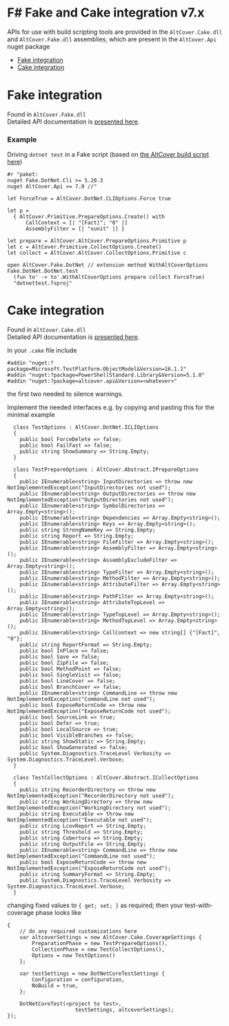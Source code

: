 # F# Fake and Cake integration v7.x

APIs for use with build scripting tools are provided in the `AltCover.Cake.dll` and `AltCover.Fake.dll` assemblies, which are present in the `AltCover.Api` nuget package

* [Fake integration](#fake-integration)
* [Cake integration](#cake-integration)

# Fake integration 
Found in `AltCover.Fake.dll`  
Detailed API documentation is [presented here](AltCover.Fake/Fake-fsapidoc).

### Example
Driving `dotnet test` in a Fake script (based on [the AltCover build script here](https://github.com/SteveGilham/altcover/blob/master/Build/targets.fsx#L3425-L3454))
```
#r "paket:
nuget Fake.DotNet.Cli >= 5.20.3
nuget AltCover.Api >= 7.0 //"

let ForceTrue = AltCover.DotNet.CLIOptions.Force true 

let p =
  { AltCover.Primitive.PrepareOptions.Create() with
      CallContext = [| "[Fact]"; "0" |]
      AssemblyFilter = [| "xunit" |] }

let prepare = AltCover.AltCover.PrepareOptions.Primitive p
let c = AltCover.Primitive.CollectOptions.Create()
let collect = AltCover.AltCover.CollectOptions.Primitive c

open AltCover.Fake.DotNet // extension method WithAltCoverOptions
Fake.DotNet.DotNet.test
  (fun to' -> to'.WithAltCoverOptions prepare collect ForceTrue)
  "dotnettest.fsproj"

```

# Cake integration 

Found in `AltCover.Cake.dll`  
Detailed API documentation is [presented here](AltCover.Cake/AltCover.Cake-apidoc).

In your `.cake` file include

```
#addin "nuget:?package=Microsoft.TestPlatform.ObjectModel&Version=16.1.1"
#addin "nuget:?package=PowerShellStandard.Library&Version=5.1.0"
#addin "nuget:?package=altcover.api&Version=<whatever>"

```
the first two needed to silence warnings.

Implement the needed interfaces e.g. by copying and pasting this for the minimal example
```
  class TestOptions : AltCover.DotNet.ICLIOptions
  {
    public bool ForceDelete => false;
    public bool FailFast => false;
    public string ShowSummary => String.Empty;
  }

  class TestPrepareOptions : AltCover.Abstract.IPrepareOptions
  {
    public IEnumerable<string> InputDirectories => throw new NotImplementedException("InputDirectories not used");
    public IEnumerable<string> OutputDirectories => throw new NotImplementedException("OutputDirectories not used");
    public IEnumerable<string> SymbolDirectories => Array.Empty<string>();
    public IEnumerable<string> Dependencies => Array.Empty<string>();
    public IEnumerable<string> Keys => Array.Empty<string>();
    public string StrongNameKey => String.Empty;
    public string Report => String.Empty;
    public IEnumerable<string> FileFilter => Array.Empty<string>();
    public IEnumerable<string> AssemblyFilter => Array.Empty<string>();
    public IEnumerable<string> AssemblyExcludeFilter => Array.Empty<string>();
    public IEnumerable<string> TypeFilter => Array.Empty<string>();
    public IEnumerable<string> MethodFilter => Array.Empty<string>();
    public IEnumerable<string> AttributeFilter => Array.Empty<string>();
    public IEnumerable<string> PathFilter => Array.Empty<string>();
    public IEnumerable<string> AttributeTopLevel => Array.Empty<string>();
    public IEnumerable<string> TypeTopLevel => Array.Empty<string>();
    public IEnumerable<string> MethodTopLevel => Array.Empty<string>();
    public IEnumerable<string> CallContext => new string[] {"[Fact]", "0"};
    public string ReportFormat => String.Empty;
    public bool InPlace => false;
    public bool Save => false;
    public bool ZipFile => false;
    public bool MethodPoint => false;
    public bool SingleVisit => false;
    public bool LineCover => false;
    public bool BranchCover => false;
    public IEnumerable<string> CommandLine => throw new NotImplementedException("CommandLine not used");
    public bool ExposeReturnCode => throw new NotImplementedException("ExposeReturnCode not used");
    public bool SourceLink => true;
    public bool Defer => true;
    public bool LocalSource => true;
    public bool VisibleBranches => false;
    public string ShowStatic => String.Empty;
    public bool ShowGenerated => false;
    public System.Diagnostics.TraceLevel Verbosity => System.Diagnostics.TraceLevel.Verbose;
  }

  class TestCollectOptions : AltCover.Abstract.ICollectOptions
  {
    public string RecorderDirectory => throw new NotImplementedException("RecorderDirectory not used");
    public string WorkingDirectory => throw new NotImplementedException("WorkingDirectory not used");
    public string Executable => throw new NotImplementedException("Executable not used");
    public string LcovReport => String.Empty;
    public string Threshold => String.Empty;
    public string Cobertura => String.Empty;
    public string OutputFile => String.Empty;
    public IEnumerable<string> CommandLine => throw new NotImplementedException("CommandLine not used");
    public bool ExposeReturnCode => throw new NotImplementedException("ExposeReturnCode not used");
    public string SummaryFormat => String.Empty;
    public System.Diagnostics.TraceLevel Verbosity => System.Diagnostics.TraceLevel.Verbose;
  }
```
changing fixed values to `{ get; set; }` as required; then your test-with-coverage phase looks like
```
{
    // do any required customizations here
    var altcoverSettings = new AltCover.Cake.CoverageSettings {
        PreparationPhase = new TestPrepareOptions(),
        CollectionPhase = new TestCollectOptions(),
        Options = new TestOptions()
    };

    var testSettings = new DotNetCoreTestSettings {
        Configuration = configuration,
        NoBuild = true,
    };

    DotNetCoreTest(<project to test>,
                      testSettings, altcoverSettings);
});

```

